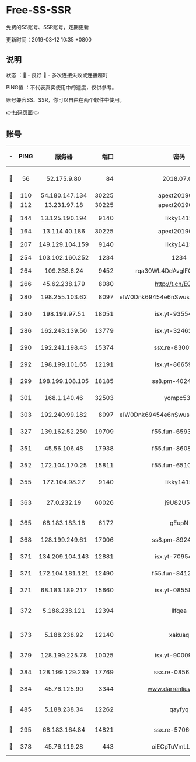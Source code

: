 # Free-SS-SSR

免费的SS账号、SSR账号，定期更新

更新时间：2019-03-12 10:35 +0800

## 说明

状态     ：🙂 - 良好 🙁 - 多次连接失败或连接超时

PING值   ：不代表真实使用中的速度，仅供参考。

账号兼容SS、SSR，你可以自由在两个软件中使用。

👉[扫码页面](https://liesauer.github.io/Free-SS-SSR/)👈

## 账号

|-|PING|服务器|端口|密码|加密方式|区域|
|:----:|:----:|:-----:|-----:|:----:|:----:|:----:|
|🙂|56|52.175.9.80|84|2018.07.07|chacha20-ietf-poly1305|HK|
|🙂|110|54.180.147.134|30225|apext2019006|chacha20|KR|
|🙂|112|13.231.97.18|30225|apext2019006|chacha20|JP|
|🙂|144|13.125.190.194|9140|likky1415|aes-256-cfb|KR|
|🙂|164|13.114.40.186|30225|apext2019006|chacha20|JP|
|🙂|207|149.129.104.159|9140|likky1415|aes-256-cfb|HK|
|🙂|254|103.102.160.252|1234|1234|rc4-md5|JP|
|🙂|264|109.238.6.24|9452|rqa30WL4DdAvgIFG6Fs3znzTa|aes-256-cfb|FR|
|🙂|266|45.62.238.179|8080|http://t.cn/EGJIyrl|rc4-md5|CA|
|🙂|280|198.255.103.62|8097|eIW0Dnk69454e6nSwuspv9DmS201tQ0D|aes-256-cfb|US|
|🙂|280|198.199.97.51|18051|isx.yt-93554852|aes-256-cfb|US|
|🙂|286|162.243.139.50|13779|isx.yt-32463152|aes-256-cfb|US|
|🙂|290|192.241.198.43|15374|ssx.re-83009337|aes-256-cfb|US|
|🙂|292|198.199.101.65|12191|isx.yt-86659721|aes-256-cfb|US|
|🙂|299|198.199.108.105|18185|ss8.pm-40243246|aes-256-cfb|US|
|🙂|301|168.1.140.46|32503|yompc535|aes-256-cfb|AU|
|🙂|303|192.240.99.182|8097|eIW0Dnk69454e6nSwuspv9DmS201tQ0D|aes-256-cfb|US|
|🙂|327|139.162.52.250|19709|f55.fun-65932073|aes-256-cfb|SG|
|🙂|351|45.56.106.48|17938|f55.fun-86086915|aes-256-cfb|US|
|🙂|352|172.104.170.25|15811|f55.fun-65106653|aes-256-cfb|SG|
|🙂|355|172.104.98.27|9140|likky1415|aes-256-cfb|JP|
|🙂|363|27.0.232.19|60026|j9U82U53|xchacha20-ietf-poly1305|HK|
|🙂|365|68.183.183.18|6172|gEupN|aes-256-cfb|SG|
|🙂|368|128.199.249.61|17006|ss8.pm-89241157|aes-256-cfb|SG|
|🙂|371|134.209.104.143|12881|isx.yt-70954741|aes-256-cfb|SG|
|🙂|371|172.104.181.121|12490|f55.fun-84129293|aes-256-cfb|SG|
|🙂|371|68.183.189.217|15660|isx.yt-08558409|aes-256-cfb|SG|
|🙂|372|5.188.238.121|12394|llfqea|chacha20-ietf-poly1305|BR|
|🙂|373|5.188.238.92|12140|xakuaq|chacha20-ietf-poly1305|BR|
|🙂|379|128.199.225.78|10025|isx.yt-90009058|aes-256-cfb|SG|
|🙂|384|128.199.129.239|17769|ssx.re-08568423|aes-256-cfb|SG|
|🙂|384|45.76.125.90|3344|www.darrenliuwei.com|aes-256-cfb|AU|
|🙂|485|5.188.238.34|12262|qayfyq|chacha20-ietf-poly1305|BR|
|🙂|295|68.183.164.84|14821|ssx.re-57066553|aes-256-cfb|US|
|🙂|378|45.76.119.28|443|oiECpTuVmLLxk4Ts|aes-256-cfb|AU|
